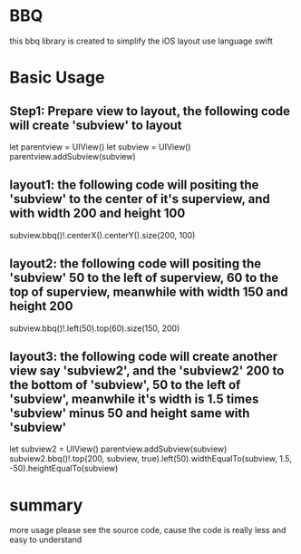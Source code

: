 # BBQ
this bbq library is created to simplify the iOS layout use language swift

# Basic Usage

## Step1: Prepare view to layout, the following code will create 'subview' to layout

let parentview = UIView()
let subview = UIView()
parentview.addSubview(subview)

## layout1: the following code will positing the 'subview' to the center of it's superview, and with width 200 and height 100 
subview.bbq()!.centerX().centerY().size(200, 100)

## layout2: the following code will positing the 'subview' 50 to the left of superview, 60 to the top of superview,  meanwhile with width 150 and height 200 
subview.bbq()!.left(50).top(60).size(150, 200)

## layout3: the following code will create another view say 'subview2', and the 'subview2' 200 to the bottom of 'subview', 50 to the left of 'subview', meanwhile it's width is 1.5 times 'subview' minus 50 and height same with 'subview'

let subview2 = UIView()
parentview.addSubview(subview)       
subview2.bbq()!.top(200, subview, true).left(50).widthEqualTo(subview, 1.5, -50).heightEqualTo(subview)


# summary
 more usage please see the source code, cause the code is really less and easy to understand
  
